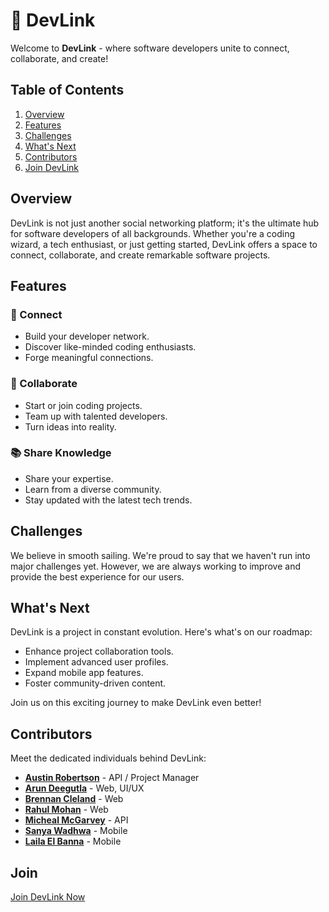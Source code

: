 # 🔗 DevLink

Welcome to **DevLink** - where software developers unite to connect, collaborate, and create!

## Table of Contents

1. [Overview](#overview)
2. [Features](#features)
3. [Challenges](#challenges)
4. [What's Next](#whats-next)
5. [Contributors](#contributors)
6. [Join DevLink](#join)

## Overview

DevLink is not just another social networking platform; it's the ultimate hub for software developers of all backgrounds. Whether you're a coding wizard, a tech enthusiast, or just getting started, DevLink offers a space to connect, collaborate, and create remarkable software projects.

## Features

### 🔗 Connect

- Build your developer network.
- Discover like-minded coding enthusiasts.
- Forge meaningful connections.

### 🤝 Collaborate

- Start or join coding projects.
- Team up with talented developers.
- Turn ideas into reality.

### 📚 Share Knowledge

- Share your expertise.
- Learn from a diverse community.
- Stay updated with the latest tech trends.

## Challenges

We believe in smooth sailing. We're proud to say that we haven't run into major challenges yet. However, we are always working to improve and provide the best experience for our users.

## What's Next

DevLink is a project in constant evolution. Here's what's on our roadmap:

- Enhance project collaboration tools.
- Implement advanced user profiles.
- Expand mobile app features.
- Foster community-driven content.

Join us on this exciting journey to make DevLink even better!

## Contributors

Meet the dedicated individuals behind DevLink:

- **[Austin Robertson](https://github.com/Usdiez)** - API / Project Manager
- **[Arun Deegutla](https://github.com/arundeegutla/)** - Web, UI/UX
- **[Brennan Cleland](https://github.com/eternal-dx)** - Web
- **[Rahul Mohan](https://github.com/rahulmohan126)** - Web
- **[Micheal McGarvey](https://github.com/micpatmc)** - API
- **[Sanya Wadhwa](https://github.com/SanyaW29)** - Mobile
- **[Laila El Banna](https://github.com/xlaila)** - Mobile

## Join

[Join DevLink Now](https://thedevlink.com)
